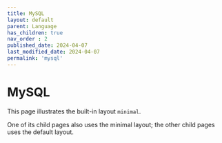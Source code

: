 ```yaml
---
title: MySQL
layout: default
parent: Language
has_children: true
nav_order : 2
published_date: 2024-04-07
last_modified_date: 2024-04-07
permalink: 'mysql'
---
```


# MySQL

This page illustrates the built-in layout `minimal`.

One of its child pages also uses the minimal layout; the other child pages uses the default layout.
